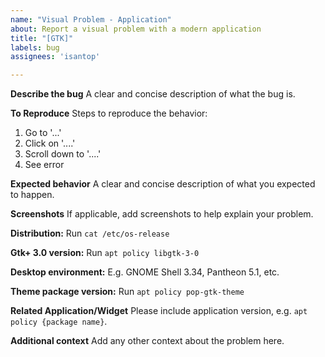 ```yaml
---
name: "Visual Problem - Application"
about: Report a visual problem with a modern application
title: "[GTK]"
labels: bug
assignees: 'isantop'

---
```


**Describe the bug**
A clear and concise description of what the bug is.

**To Reproduce**
Steps to reproduce the behavior:
1. Go to '...'
2. Click on '....'
3. Scroll down to '....'
4. See error

**Expected behavior**
A clear and concise description of what you expected to happen.

**Screenshots**
If applicable, add screenshots to help explain your problem.

**Distribution:**
Run `cat /etc/os-release`

**Gtk+ 3.0 version:**
Run `apt policy libgtk-3-0`

**Desktop environment:**
E.g. GNOME Shell 3.34, Pantheon 5.1, etc.

**Theme package version:**
Run `apt policy pop-gtk-theme`

**Related Application/Widget**
Please include application version, e.g. `apt policy {package name}`.

**Additional context**
Add any other context about the problem here.